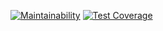 [![Maintainability](https://api.codeclimate.com/v1/badges/7b8cb22cb3302f9cfc87/maintainability)](https://codeclimate.com/github/Adamonge/java-project-61/maintainability)
[![Test Coverage](https://api.codeclimate.com/v1/badges/7b8cb22cb3302f9cfc87/test_coverage)](https://codeclimate.com/github/Adamonge/java-project-61/test_coverage)
